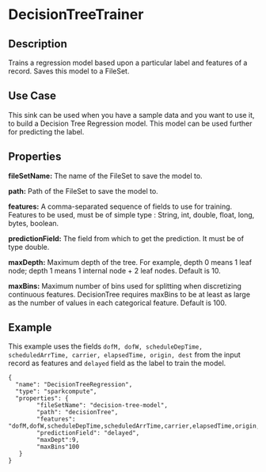 # DecisionTreeTrainer


Description
-----------
Trains a regression model based upon a particular label and features of a record. Saves this model to a FileSet.

Use Case
--------
This sink can be used when you have a sample data and you want to use it, to build a Decision Tree Regression model.
This model can be used further for predicting the label.

Properties
----------
**fileSetName:** The name of the FileSet to save the model to.

**path:** Path of the FileSet to save the model to.

**features:** A comma-separated sequence of fields to use for training. Features to be used, must be of simple type :
String, int, double, float, long, bytes, boolean.

**predictionField:** The field from which to get the prediction. It must be of type double.

**maxDepth:** Maximum depth of the tree.
              For example, depth 0 means 1 leaf node; depth 1 means 1 internal node + 2 leaf nodes. Default is 10.

**maxBins:** Maximum number of bins used for splitting when discretizing continuous features. DecisionTree requires
maxBins to be at least as large as the number of values in each categorical feature. Default is 100.


Example
-------
This example uses the fields ``dofM, dofW, scheduleDepTime, scheduledArrTime, carrier, elapsedTime, origin, dest`` from
the input record as features and ``delayed`` field as the label to train the model.

    {
      "name": "DecisionTreeRegression",
      "type": "sparkcompute",
      "properties": {
            "fileSetName": "decision-tree-model",
            "path": "decisionTree",
            "features": "dofM,dofW,scheduleDepTime,scheduledArrTime,carrier,elapsedTime,origin,dest",
            "predictionField": "delayed",
            "maxDept":9,
            "maxBins"100
       }
    }
